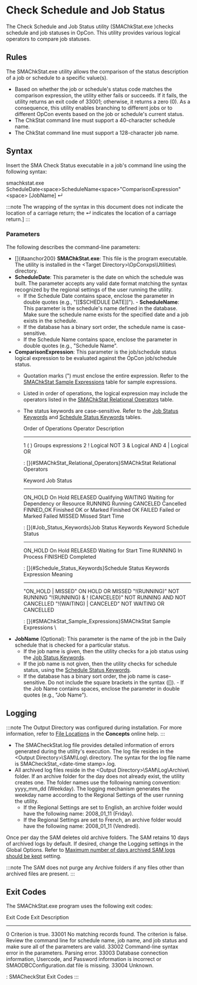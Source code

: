 # Check Schedule and Job Status

The Check Schedule and Job Status utility (SMAChkStat.exe )checks
schedule and job statuses in OpCon. This
utility provides various logical operators to compare job statuses.

## Rules

The SMAChkStat.exe utility allows the comparison of the status
description of a job or schedule to a specific value(s).

- Based on whether the job or schedule\'s status code matches the
    comparison expression, the utility either fails or succeeds. If it
    fails, the utility returns an exit code of 33001; otherwise, it
    returns a zero (0). As a consequence, this utility enables branching
    to different jobs or to different OpCon
    events based on the job or schedule\'s current status.
- The ChkStat command line must support a 40-character schedule name.
- The ChkStat command line must support a 128-character job name.

## Syntax

Insert the SMA Check Status executable in a job\'s command line using
the following syntax:

smachkstat.exe
ScheduleDate\<space\>ScheduleName\<space\>\"ComparisonExpression\"\<space\>
\[JobName\] ↵

:::note
The wrapping of the syntax in this document does not indicate the location of a carriage return; the ↵ indicates the location of a carriage return.]
:::

### Parameters

The following describes the command-line parameters:

- []{#aanchor200} **SMAChkStat.exe**: This file is the program     executable. The utility is installed in the \<Target
    Directory\>\\OpConxps\\Utilities\\ directory.
- **ScheduleDate**: This parameter is the date on which the schedule
    was built. The parameter accepts any valid date format matching the
    syntax recognized by the regional settings of the user running the
    utility.
  - If the Schedule Date contains space, enclose the parameter in
        double quotes (e.g., \"\[\[\$SCHEDULE DATE\]\]\"). -   **ScheduleName**: This parameter is the schedule\'s name defined in
    the database. Make sure the schedule name exists for the specified
    date and a job exists in the schedule.
  - If the database has a binary sort order, the schedule name is
        case-sensitive.
  - If the Schedule Name contains space, enclose the parameter in
        double quotes (e.g., \"Schedule Name\".
- **ComparisonExpression**: This parameter is the job/schedule status
    logical expression to be evaluated against the
    OpCon job/schedule status.
  - Quotation marks (\") must enclose the entire expression. Refer
        to the [SMAChkStat Sample         Expressions](#SMAChkStat_Sample_Expressions)
        table for sample expressions.
  - Listed in order of operations, the logical expression may
        include the operators listed in the [SMAChkStat Relational         Operators](#SMAChkStat_Relational_Operators)
        table.
  - The status keywords are case-sensitive. Refer to the [Job Status         Keywords](#Job_Status_Keywords) and [Schedule
        Status Keywords](#Schedule_Status_Keywords)
        tables.

      Order of Operations   Operator   Description
      --------------------- ---------- --------------------
      1                     ( )        Groups expressions
      2                     !          Logical NOT
      3                     &          Logical AND
      4                     \|         Logical OR

      : []{#SMAChkStat_Relational_Operators}SMAChkStat Relational       Operators

      Keyword     Job Status
      ----------- ------------------------------------
      ON_HOLD     On Hold
      RELEASED    Qualifying
      WAITING     Waiting for Dependency or Resource
      RUNNING     Running
      CANCELED    Cancelled
      FINNED_OK   Finished OK or Marked Finished OK
      FAILED      Failed or Marked Failed
      MISSED      Missed Start Time

      : []{#Job_Status_Keywords}Job Status Keywords
      Keyword    Schedule Status
      ---------- ------------------------
      ON_HOLD    On Hold
      RELEASED   Waiting for Start Time
      RUNNING    In Process
      FINISHED   Completed

      : []{#Schedule_Status_Keywords}Schedule Status Keywords
      Expression                      Meaning
      ------------------------------- -------------------------------
      \"ON_HOLD \| MISSED\"           ON HOLD OR MISSED
      \"!(RUNNING)\"                  NOT RUNNING
      \"!(RUNNING) & ! (CANCELED)\"   NOT RUNNING AND NOT CANCELLED
      \"!(WAITING) \| CANCELED\"      NOT WAITING OR CANCELLED

      : []{#SMAChkStat_Sample_Expressions}SMAChkStat Sample Expressions
    \
- **JobName** (Optional): This parameter is the name of the job in the
    Daily schedule that is checked for a particular status.
  - If the job name is given, then the utility checks for a job
        status using the [Job Status         Keywords](#Job_Status_Keywords).
  - If the job name is not given, then the utility checks for
        schedule status, using the [Schedule Status         Keywords](#Schedule_Status_Keywords).
  - If the database has a binary sort order, the job name is
        case-sensitive. Do not include the square brackets in the syntax
        (\[\]).     -   If the Job Name contains spaces, enclose the parameter in double
        quotes (e.g., \"Job Name\").

## Logging

:::note
The Output Directory was configured during installation. For more information, refer to [File Locations](../../file-locations.md) in the **Concepts** online help.
:::

- The SMACheckStat.log file provides detailed information of errors
    generated during the utility\'s execution. The log file resides in
    the \<Output Directory\>\\SAM\\Log\\ directory. The syntax for the
    log file name is SMACheckStat\_\<date-time stamp\>.log.
- All archived log files reside in the \<Output
    Directory\>\\SAM\\Log\\Archive\\ folder. If an archive folder for
    the day does not already exist, the utility creates one. The folder
    names use the following naming convention: yyyy_mm_dd (Weekday). The
    logging mechanism generates the weekday name according to the
    Regional Settings of the user running the utility.
  - If the Regional Settings are set to English, an archive folder
        would have the following name: 2008_01_11 (Friday).
  - If the Regional Settings are set to French, an archive folder
        would have the following name: 2008_01_11 (Vendredi).

Once per day the SAM deletes old archive folders. The SAM retains 10
days of archived logs by default. If desired, change the Logging
settings in the Global Options. Refer to [Maximum number of days archived SAM logs should be kept](../../administration/server-options.md#logging) setting.

:::note
The SAM does not purge any Archive folders if any files other than archived files are present.
:::

## Exit Codes

The SMAChkStat.exe program uses the following exit codes:

  Exit Code   Exit Description
  ----------- -----------------------------------------------------------------------------------------------------------------------------------------------------------------------
  0           Criterion is true.
  33001       No matching records found. The criterion is false. Review the command line for schedule name, job name, and job status and make sure all of the parameters are valid.
  33002       Command-line syntax error in the parameters. Parsing error.
  33003       Database connection information, Usercode, and Password information is incorrect or SMAODBCConfiguration.dat file is missing.
  33004       Unknown.

  : SMACheckStat Exit Codes
:::
